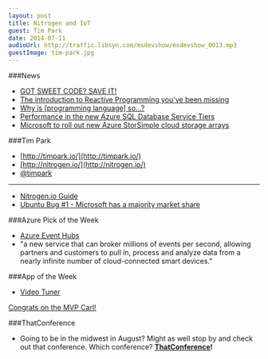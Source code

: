 ```yaml
---
layout: post
title: Nitrogen and IoT
guest: Tim Park
date: 2014-07-11
audioUrl: http://traffic.libsyn.com/msdevshow/msdevshow_0013.mp3
guestImage: tim-park.jpg
---
```



###News

 - [GOT SWEET CODE? SAVE IT!](http://netitude.bc3tech.net/2014/05/09/got-sweet-code-save-it/)
 - [The introduction to Reactive Programming you've been missing](https://gist.github.com/staltz/868e7e9bc2a7b8c1f754) 
 - [Why is [programming language] so...?](http://www.billthelizard.com/2014/01/why-is-programming-language-so.html)
 - [Performance in the new Azure SQL Database Service Tiers](http://blog.azure.com/2014/05/19/performance-in-the-new-azure-sql-database-service-tiers/)
 - [Microsoft to roll out new Azure StorSimple cloud storage arrays](http://www.zdnet.com/microsoft-to-roll-out-new-azure-storsimple-cloud-storage-arrays-7000031407/#ftag=RSS0966a21)

###Tim Park

 - [http://timpark.io/](http://timpark.io/)
 - [http://nitrogen.io/](http://nitrogen.io/)
 - [@timpark](https://twitter.com/timpark)

 ----------

 - [Nitrogen.io Guide](http://nitrogen.io/guides/start/setup.html)
 - [Ubuntu Bug #1 - Microsoft has a majority market share](https://bugs.launchpad.net/ubuntu/+bug/1)

###Azure Pick of the Week
 - [Azure Event Hubs](http://blogs.microsoft.com/blog/2014/07/09/microsoft-delivers-updates-innovations-and-expansions-to-meet-cloud-demand/)
  - "a new service that can broker millions of events per second, allowing partners and customers to pull in, process and analyze data from a nearly infinite number of cloud-connected smart devices."

###App of the Week
 - [Video Tuner](http://www.windowsphone.com/s?appid=30073493-c325-4b82-a395-7f596f000cb6)

[Congrats on the MVP Carl!](http://mvp.wpdevguy.com)

###ThatConference

 - Going to be in the midwest in August? Might as well stop by and check out that conference. Which conference? **[ThatConference](http://ThatConference.com)!**